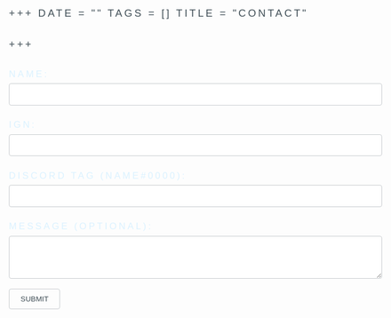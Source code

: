 +++
date = ""
tags = []
title = "Contact"

+++
<style>
  	/* Form */
  		form {
		margin: 0 0 1.5em 0;
	}

		form > :last-child {
			margin-bottom: 0;
		}

		form > .fields {
			display: -moz-flex;
			display: -webkit-flex;
			display: -ms-flex;
			display: flex;
			-moz-flex-wrap: wrap;
			-webkit-flex-wrap: wrap;
			-ms-flex-wrap: wrap;
			flex-wrap: wrap;
			width: calc(100% + 2.25em);
			margin: -1.125em 0 1.5em -1.125em;
		}

			form > .fields > .field {
				-moz-flex-grow: 0;
				-webkit-flex-grow: 0;
				-ms-flex-grow: 0;
				flex-grow: 0;
				-moz-flex-shrink: 0;
				-webkit-flex-shrink: 0;
				-ms-flex-shrink: 0;
				flex-shrink: 0;
				padding: 1.125em 0 0 1.125em;
				width: calc(100% - 1.125em);
			}

				form > .fields > .field.half {
					width: calc(50% - 0.5625em);
				}

				form > .fields > .field.third {
					width: calc(100%/3 - 0.375em);
				}

				form > .fields > .field.quarter {
					width: calc(25% - 0.28125em);
				}

		@media screen and (max-width: 480px) {

			form > .fields {
				width: calc(100% + 2.25em);
				margin: -1.125em 0 1.5em -1.125em;
			}

				form > .fields > .field {
					padding: 1.125em 0 0 1.125em;
					width: calc(100% - 1.125em);
				}

					form > .fields > .field.half {
						width: calc(100% - 1.125em);
					}

					form > .fields > .field.third {
						width: calc(100% - 1.125em);
					}

					form > .fields > .field.quarter {
						width: calc(100% - 1.125em);
					}

		}

	label {
		color: #dbf2ff;
		display: block;
		font-size: 0.9em;
		margin: 0 0 0.75em 0;
	}

	input[type="text"],
	input[type="password"],
	input[type="email"],
	input[type="tel"],
	select,
	textarea {
		-moz-appearance: none;
		-webkit-appearance: none;
		-ms-appearance: none;
		appearance: none;
		border-radius: 4px;
		border: solid 1px #c8cccf;
		color: inherit;
		display: block;
		outline: 0;
		padding: 0 1em;
		text-decoration: none;
		width: 100%;
	}

		input[type="text"]:invalid,
		input[type="password"]:invalid,
		input[type="email"]:invalid,
		input[type="tel"]:invalid,
		select:invalid,
		textarea:invalid {
			box-shadow: none;
		}

		input[type="text"]:focus,
		input[type="password"]:focus,
		input[type="email"]:focus,
		input[type="tel"]:focus,
		select:focus,
		textarea:focus {
			border-color: #ff7496;
		}
  
  
    /* STYLE */   
    body, input, select, textarea {
		color: #414f57;
		font-family: "Source Sans Pro", Helvetica, sans-serif;
		font-size: 14pt;
		font-weight: 300;
		line-height: 2;
		letter-spacing: 0.2em;
		text-transform: uppercase;
	}  
	/* Button */

	input[type="submit"],
	input[type="reset"],
	input[type="button"],
	button,
	.button {
		-moz-appearance: none;
		-webkit-appearance: none;
		-ms-appearance: none;
		appearance: none;
		-moz-transition: background-color 0.2s ease-in-out, border-color 0.2s ease-in-out, color 0.2s ease-in-out;
		-webkit-transition: background-color 0.2s ease-in-out, border-color 0.2s ease-in-out, color 0.2s ease-in-out;
		-ms-transition: background-color 0.2s ease-in-out, border-color 0.2s ease-in-out, color 0.2s ease-in-out;
		transition: background-color 0.2s ease-in-out, border-color 0.2s ease-in-out, color 0.2s ease-in-out;
		display: inline-block;
		height: 2.75em;
		line-height: 2.75em;
		padding: 0 1.5em;
		background-color: transparent;
		border-radius: 4px;
		border: solid 1px #c8cccf;
		color: #414f57 !important;
		cursor: pointer;
		text-align: center;
		text-decoration: none;
		white-space: nowrap;
	}

		input[type="submit"]:hover,
		input[type="reset"]:hover,
		input[type="button"]:hover,
		button:hover,
		.button:hover {
			border-color: #ff7496;
			color: #ff7496 !important;
		}

		input[type="submit"].icon,
		input[type="reset"].icon,
		input[type="button"].icon,
		button.icon,
		.button.icon {
			padding-left: 1.35em;
		}

			input[type="submit"].icon:before,
			input[type="reset"].icon:before,
			input[type="button"].icon:before,
			button.icon:before,
			.button.icon:before {
				margin-right: 0.5em;
			}

		input[type="submit"].fit,
		input[type="reset"].fit,
		input[type="button"].fit,
		button.fit,
		.button.fit {
			width: 100%;
		}

		input[type="submit"].small,
		input[type="reset"].small,
		input[type="button"].small,
		button.small,
		.button.small {
			font-size: 0.8em;
		}

		input[type="submit"].large,
		input[type="reset"].large,
		input[type="button"].large,
		button.large,
		.button.large {
			font-size: 1.35em;
		}

		input[type="submit"].disabled, input[type="submit"]:disabled,
		input[type="reset"].disabled,
		input[type="reset"]:disabled,
		input[type="button"].disabled,
		input[type="button"]:disabled,
		button.disabled,
		button:disabled,
		.button.disabled,
		.button:disabled {
			pointer-events: none;
			opacity: 0.5;
		}
</style>
    
<form name="Contact Aizera" method="POST" netlify> <p> <label>Name: <input type="text" name="Name:" required></label>  
</p>
<p>
<label>IGN: <input type="text" name="IGN:" required></label>  
</p>
<p>
<label>Discord Tag (Name#0000): <input type="text" name="Discord:" required></label>
</p>
<p>	<label>Message (Optional): <textarea name="message"></textarea></label>
</p>
<p>
<button type="submit">SUBMIT</button>
</p>
</form>